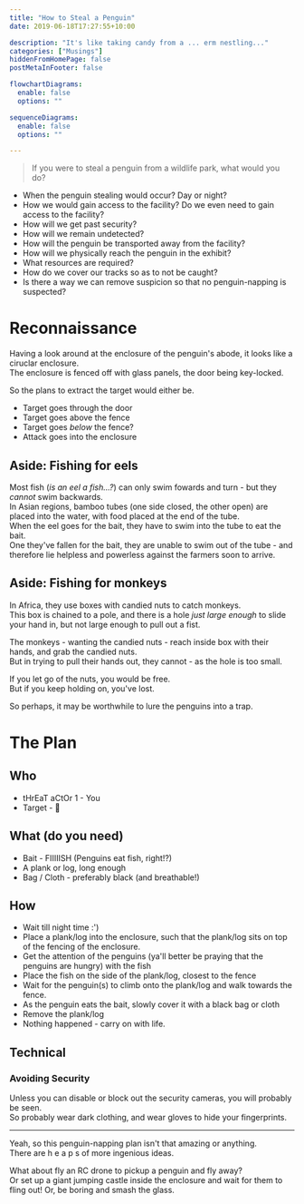 ```yaml
---
title: "How to Steal a Penguin"
date: 2019-06-18T17:27:55+10:00

description: "It's like taking candy from a ... erm nestling..."
categories: ["Musings"]
hiddenFromHomePage: false
postMetaInFooter: false

flowchartDiagrams:
  enable: false
  options: ""

sequenceDiagrams: 
  enable: false
  options: ""

---
```


> If you were to steal a penguin from a wildlife park, what would you do?

* When the penguin stealing would occur? Day or night?
* How we would gain access to the facility? Do we even need to gain access to the facility?
* How will we get past security?
* How will we remain undetected?
* How will the penguin be transported away from the facility?
* How will we physically reach the penguin in the exhibit?
* What resources are required?
* How do we cover our tracks so as to not be caught?
* Is there a way we can remove suspicion so that no penguin-napping is suspected?


# Reconnaissance

Having a look around at the enclosure of the penguin's abode, it looks like a ciruclar enclosure.  
The enclosure is fenced off with glass panels, the door being key-locked.

So the plans to extract the target would either be.

* Target goes through the door
* Target goes above the fence
* Target goes _below_ the fence?
* Attack goes into the enclosure

## Aside: Fishing for eels

Most fish (_is an eel a fish...?_) can only swim fowards and turn - but they _cannot_ swim backwards.  
In Asian regions, bamboo tubes (one side closed, the other open) are placed into the water, with food placed at the end of the tube.  
When the eel goes for the bait, they have to swim into the tube to eat the bait.  
One they've fallen for the bait, they are unable to swim out of the tube - and therefore lie helpless and powerless against the farmers soon to arrive.

## Aside: Fishing for monkeys

In Africa, they use boxes with candied nuts to catch monkeys.  
This box is chained to a pole, and there is a hole _just large enough_ to slide your hand in, but not large enough to pull out a fist.  

The monkeys - wanting the candied nuts - reach inside box with their hands, and grab the candied nuts.  
But in trying to pull their hands out, they cannot - as the hole is too small.  

If you let go of the nuts, you would be free.  
But if you keep holding on, you've lost.

So perhaps, it may be worthwhile to lure the penguins into a trap.

# The Plan

## Who

* tHrEaT aCtOr 1 - You
* Target - 🐧

## What (do you need)

* Bait - FIIIIISH (Penguins eat fish, right!?)
* A plank or log, long enough
* Bag / Cloth - preferably black (and breathable!)

## How

* Wait till night time :')
* Place a plank/log into the enclosure, such that the plank/log sits on top of the fencing of the enclosure.  
* Get the attention of the penguins (ya'll better be praying that the penguins are hungry) with the fish
* Place the fish on the side of the plank/log, closest to the fence
* Wait for the penguin(s) to climb onto the plank/log and walk towards the fence.
* As the penguin eats the bait, slowly cover it with a black bag or cloth
* Remove the plank/log
* Nothing happened - carry on with life.

## Technical

### Avoiding Security

Unless you can disable or block out the security cameras, you will probably be seen.  
So probably wear dark clothing, and wear gloves to hide your fingerprints.

----

Yeah, so this penguin-napping plan isn't that amazing or anything.  
There are h e a p s of more ingenious ideas.

What about fly an RC drone to pickup a penguin and fly away?  
Or set up a giant jumping castle inside the enclosure and wait for them to fling out!
Or, be boring and smash the glass.
